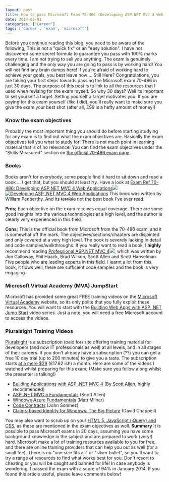 ```yaml
---
layout: post
title: How to pass Microsoft Exam 70-486 (Developing ASP.NET MVC 4 Web Applications) in 30 days
date: 2014-02-01
categories: ['Career']
tags: ['Career', 'exam', 'microsoft']
---
```


Before you continue reading this blog, you need to be aware of the following; This is not a "quick fix" or an "easy solution". I have not discovered some secret formula to guarantee you pass with 100% marks every time. I am not trying to sell you anything. The exam is genuinely challenging and the only way you are going to pass is by working hard! You will not find any brain dumps here! If you're afraid of working hard to achieve your goals, you best leave now ... Still Here? Congratulations, you are taking your first steps towards passing the Microsoft exam 70-486 in just 30 days. The purpose of this post is to link to all the resources that I used when revising for the exam myself. So why 30 days? Well its important to set yourself a target. Setting yourself a target motivates you. If you are paying for this exam yourself (like I did), you'll really want to make sure you give the exam your best shot (after all, £99 is a hefty amount of money!)

### Know the exam objectives

Probably the most important thing you should do before starting studying for any exam is to find out what the exam objectives are. Basically the exam objectives tell you what to study for! There is not much point in learning material that is of no relevance! You can find the exam objectives under the "Skills Measured" section on [the official 70-486 exam page](http://www.microsoft.com/learning/en-gb/exam-70-486.aspx 'Microsoft Exam Objective').

### Books

Books aren't for everybody, some people find it hard to sit down and read a book ... I get that, but you should at least _try_. Have a look at [Exam Ref 70-486: Developing ASP.NET MVC 4 Web Applications](http://www.amazon.co.uk/gp/product/0735677220/ref=as_li_tf_tl?ie=UTF8&camp=1634&creative=6738&creativeASIN=0735677220&linkCode=as2&tag=jprecom-21)![](ir?t=jprecom-21&l=as2&o=2&a=0735677220) [![Developing ASP .NET MVC 4 Web Applications](https://developerhandbook.com/wp-content/uploads/2014/01/0029c928_medium1.jpeg)](0029c928_medium1.jpeg) This book was written by William Penberthy. And its <del>terrible</del> not the best book I've ever read.

**Pros;** Each objective on the exam receives equal coverage. There are some good insights into the various technologies at a high level, and the author is clearly very experienced in this field.

**Cons;** This is the official book from Microsoft from the 70-486 exam, and it is somewhat off the mark. The objectives/sections/chapters are disjointed and only covered at a very high level. The book is severely lacking in detail and code samples/walkthroughs. If you really want to read a book, I **highly** recommend reading [Professional ASP.NET MVC 4](http://www.amazon.co.uk/gp/product/B009F09SRM/ref=as_li_tf_tl?ie=UTF8&camp=1634&creative=6738&creativeASIN=B009F09SRM&linkCode=as2&tag=jprecom-21)![](ir?t=jprecom-21&l=as2&o=2&a=B009F09SRM), which was written by Jon Galloway, Phil Haack, Brad Wilson, Scott Allen and Scott Hanselman. Five people who are leading experts in this field. I learnt a lot from this book, it flows well, there are sufficient code samples and the book is very engaging.

### Microsoft Virtual Academy (MVA) JumpStart

Microsoft has provided some great FREE training videos on the [Microsoft Virtual Academy](http://www.microsoftvirtualacademy.com/ 'Microsoft Virtual Academy') website, so its only polite that you fully exploit these resources. You will want to start with the [Building Web Apps with ASP .NET Jump Start](http://channel9.msdn.com/Series/Building-Web-Apps-with-ASP-NET-Jump-Start 'Building Web Apps with ASP .NET Jump Start') video series. Just a note, you will need a free Microsoft account to access the videos.

### Pluralsight Training Videos

[Pluralsight ](http://www.pluralsight.com/training/ 'Pluralsight')is a subscription (paid for) site offering training material for developers (and now IT professionals as well) at all levels, and in all stages of their careers. If you don't already have a subscription (??) you can get a free 10 day trial (up to 200 minutes) to give you a taste. The subscription starts [at a mere $29](http://www.pluralsight.com/training/Products/Individual 'Pluralsight') (£17.62 ish) a month. Here are some of the videos I watched whilst preparing for this exam; (Make sure you follow along whilst the presenter is talking!)

- [Building Applications with ASP .NET MVC 4](http://pluralsight.com/training/Courses/TableOfContents/mvc4-building 'Building Applications with ASP .NET MVC 4') (By [Scott Allen](http://odetocode.com/ 'Ode To Code'), highly recommended)
- [ASP .NET MVC 5 Fundamentals](http://pluralsight.com/training/Courses/TableOfContents/aspdotnet-mvc5-fundamentals 'ASP .NET MVC 5 Fundamentals') (Scott Allen)
- [Windows Azure Fundamentals](http://pluralsight.com/training/courses/TableOfContents?courseName=azure-fundamentals&highlight= 'Windows Azure Fundamentals') (Matt Milner)
- [Code Contracts](http://pluralsight.com/training/courses/TableOfContents?courseName=code-contracts&highlight=john-sonmez_code-contracts-m1-overview*1,2,3#code-contracts-m1-overview 'Code Contracts') (John Sonmez)
- [Claims-based Identity for Windows: The Big Picture](http://pluralsight.com/training/courses/TableOfContents?courseName=claims-based-identity-big-picture&highlight=david-chappell_claims-based-identity-big-picture-m1-understanding*9,1,5!david-chappell_claims-based-identity-big-picture-m3-using!david-chappell_claims-based-identity-big-picture-m0-intro!david-chappell_claims-based-identity-big-picture-m2-implementing*0#claims-based-identity-big-picture-m1-understanding 'Claims-based Identity for Windows: The Big Picture') (David Chappell)

You may also want to scrub up on your [HTML 5, JavaScript (jQuery) and CSS](https://developerhandbook.com/2013/09/20/how-to-pass-microsoft-exam-070-480-html-5-css-3-and-javascript-in-30-days/ 'How to pass Microsoft Exam 070-480 (HTML 5, CSS3 and JavaScript) in 30 days'), as these are mentioned in the exam objectives as well. **Summary** It is possible to pass Microsoft exams in 30 days, assuming you have some background knowledge in the subject and are prepared to work (very!) hard. Microsoft make a lot of training resources available to you for free, and there are online training providers that can help you out as well (for a small fee). There is no "one size fits all" or "silver bullet", so you'll want to try a range of resources to find what works best for you. Don't resort to cheating or you will be caught and banned for life! In case anybody is wondering, I passed the exam with a score of 94% in January 2014. If you found this article useful, please leave comments below!
